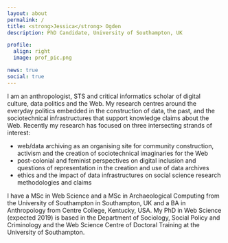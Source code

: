 ```yaml
---
layout: about
permalink: /
title: <strong>Jessica</strong> Ogden
description: PhD Candidate, University of Southampton, UK

profile:
  align: right
  image: prof_pic.png

news: true
social: true
---
```


I am an anthropologist, STS and critical informatics scholar of digital culture, data politics and the Web. My research centres around the everyday politics embedded in the construction of data, the past, and the sociotechnical infrastructures that support knowledge claims about the Web. Recently my research has focused on three intersecting strands of interest:

<ul>
	<li>web/data archiving as an organising site for community construction, activism and the creation of sociotechnical imaginaries for the Web</li>
	<li>post-colonial and feminist perspectives on digital inclusion and questions of representation in the creation and use of data archives</li>
	<li>ethics and the impact of data infrastructures on social science research methodologies and claims</li>
</ul>

I have a MSc in Web Science and a MSc in Archaeological Computing from the University of Southampton in Southampton, UK and a BA in Anthropology from Centre College, Kentucky, USA. My PhD in Web Science (expected 2019) is based in the Department of Sociology, Social Policy and Criminology and the Web Science Centre of Doctoral Training at the University of Southampton.

